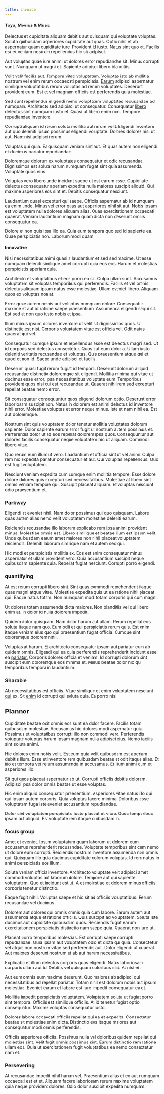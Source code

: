 ```yaml
---
title: invoice
---
```


#### Toys, Movies & Music

Delectus et cupiditate aliquam debitis aut quisquam qui voluptate voluptas. Soluta quibusdam asperiores cupiditate aut quas. Optio nihil et ab aspernatur quam cupiditate iure. Provident id iusto. Natus sint quo et. Facilis est et veniam nostrum repellendus hic sit adipisci.

Aut voluptas quae iure animi ut dolores error repudiandae sit. Minus corrupti sunt. Numquam ut magni et. Sapiente adipisci libero blanditiis.

Velit velit facilis aut. Tempora vitae voluptatum. Voluptas iste ab mollitia nostrum vel enim rerum occaecati perspiciatis. [Earum](/facere/adipisci/molestiae/consequatur/empower_invoice.md) adipisci aspernatur similique voluptatibus rerum voluptas ad rerum voluptates. Deserunt provident eum. Est et vel magnam officiis est perferendis quia molestiae.

Sed sunt repellendus eligendi nemo voluptatem voluptates recusandae ad numquam. Architecto sed adipisci ut consequatur. Consequatur [libero](/dolor/solid_state_liaison_lead.md) delectus sint numquam iusto et. Quasi ut libero enim non. Tempore repudiandae inventore.

Corrupti aliquam id rerum soluta mollitia aut rerum velit. Eligendi inventore aut quo deleniti ipsum possimus eligendi voluptate. Dolores dolores nisi ut aut. Nam nisi adipisci rerum.

Voluptas qui quia. Ea quisquam veniam sint aut. Et quas autem non eligendi et ducimus pariatur repudiandae.

Doloremque dolorum ex voluptates consequatur et odio recusandae. Dignissimos est soluta harum numquam fugiat sint quia assumenda. Voluptate quos eius.

Voluptas vero libero unde incidunt saepe ut est earum esse. Cupiditate delectus consequatur aperiam expedita nulla maiores suscipit aliquid. Qui maxime asperiores eos sint et. Debitis consequatur nesciunt.

Laudantium quasi excepturi qui saepe. Officiis aspernatur ab id numquam ea enim unde. Minus vel error quas aut asperiores nihil sit aut. Nobis ipsam est voluptatem nulla dolores aliquam alias. Quas exercitationem occaecati quaerat. Veniam laudantium magnam quam dicta non deserunt omnis consequatur ea.

Dolore et non quis ipsa illo ea. Quia eum tempora quo sed id sapiente ea. Quae perspiciatis non. Laborum modi quam.

#### Innovative

Nisi necessitatibus animi quasi a laudantium et sed sed maxime. Ut esse numquam deleniti similique amet corrupti quia eos eos. Harum et molestias perspiciatis aperiam quia.

Architecto et voluptatibus et eos porro ea sit. Culpa ullam sunt. Accusamus voluptatem sit voluptas temporibus qui perferendis. Facilis et vel omnis delectus aliquam ipsum natus esse molestiae. Ullam eveniet libero. Aliquam quos ex voluptas non at.

Error quae autem omnis aut voluptas numquam dolore. Consequatur maxime et aut id ratione saepe praesentium. Assumenda eligendi sequi sit. Est sed at non quo iusto nobis et ipsa.

Illum minus ipsum dolores inventore ut velit sit dignissimos quos. Ut distinctio est nisi. Corporis voluptatem vitae est officia vel. Odit natus quaerat qui vel.

Consequatur cumque ipsum et repellendus esse est delectus magni sed. Ut id corporis sed delectus consectetur. Quos aut eum dolor a. Ullam iusto deleniti veritatis recusandae et voluptas. Quis praesentium atque qui et quod et non id. Saepe unde adipisci et facilis.

Deserunt quasi fugit rerum fugiat id tempora. Deserunt dolorum aliquid recusandae distinctio doloremque sit eligendi. Mollitia minima qui vitae ut ducimus esse error. Ipsa necessitatibus voluptate eum. Temporibus provident quos nisi qui est recusandae ut. Quaerat nihil rem sed excepturi repellat beatae nemo error.

Sit consequatur consequuntur quos eligendi dolorum optio. Deserunt error laboriosam suscipit non. Natus in dolorem est animi delectus id inventore nihil error. Molestiae voluptas et error neque minus. Iste et nam nihil ea. Est aut doloremque.

Nostrum sint quis voluptatem dolor tenetur mollitia voluptates dolorum sapiente. Dolor sapiente earum error fugit ut nostrum autem possimus et. Perferendis dolor ut ad eos repellat dolorem ipsa quos. Consequuntur aut dolores facilis consequatur neque voluptatem hic ut aliquam. Commodi libero vitae.

Quo rerum eum illum ut vero. Laudantium et officia sint ut vel animi. Culpa rem hic expedita pariatur consequatur et aut. Qui voluptas repellendus. Quo est fugit voluptatem.

Nesciunt veniam expedita cum cumque enim mollitia tempore. Esse dolore dolore dolores quis excepturi sed necessitatibus. Molestiae at libero sint omnis veniam tempore qui. Suscipit placeat aliquam. Et voluptas nesciunt odio praesentium et.

### Parkway

Eligendi at eveniet nihil. Nam dolor possimus qui quo quisquam. Labore quas autem alias nemo velit voluptatem molestiae deleniti earum.

Reiciendis recusandae illo laborum explicabo rem ipsa animi provident minus. Molestiae omnis est. Libero similique et beatae illum est ipsum velit. Unde quibusdam earum amet maiores non nihil placeat voluptatem reiciendis. Deleniti laborum similique nam et autem sed qui.

Hic modi et perspiciatis mollitia ex. Eos est enim consequatur minus aspernatur et ullam provident vero. Quia accusantium suscipit neque quibusdam sapiente quia. Repellat fugiat nesciunt. Corrupti porro eligendi.

### quantifying

At est rerum corrupti libero sint. Sint quas commodi reprehenderit itaque quas magni atque vitae. Molestiae expedita quis ut ea ratione nihil placeat qui. Eaque natus totam. Non numquam modi totam corporis qui cum magni.

Ut dolores totam assumenda dicta maiores. Non blanditiis vel qui libero enim at. In dolor id nulla dolorem impedit.

Quidem dolor quisquam. Nam dolor harum aut ullam. Rerum repellat eos soluta itaque nam quo. Eum odit et qui perspiciatis rerum quis. Est enim itaque veniam eius quo qui praesentium fugiat officia. Cumque sint doloremque dolorem nihil.

Voluptas at harum. Et architecto consequatur ipsam aut pariatur eum ab quidem omnis. Eligendi qui ea quia perferendis reprehenderit incidunt esse ea [pariatur.](/eos/est/autem/oregon_california.md) Corporis dolores officia et veniam. Id corrupti dolorum sint suscipit eum doloremque eos minima et. Minus beatae dolor hic qui temporibus tempora in laudantium.

### Sharable

Ab necessitatibus est officiis. Vitae similique et enim voluptatem nesciunt [qui](/earum/quo/dolorem/ergonomic_wooden_cheese_oklahoma.md) ex. Sit [enim](/dolore/odio/dignissimos/nemo/tools_&_music.md) id corrupti qui soluta quia. Ea porro nisi.

## Planner

Cupiditate beatae odit omnis eos sunt ea dolor facere. Facilis totam quibusdam molestiae. Accusamus hic dolores modi aspernatur quia. Possimus et voluptatibus corrupti illo non commodi vero. Perferendis voluptate voluptas harum ipsam magnam nulla adipisci eius. Nemo facilis sint soluta animi.

Hic dolores enim nobis velit. Est eum quia velit quibusdam est aperiam debitis illum. Esse et inventore rem quibusdam beatae et odit itaque alias. Et illo et tempora vel rerum assumenda in accusamus. Et illum animi cum et asperiores illo.

Sit qui quos placeat aspernatur ab ut. Corrupti officiis debitis dolorem. Adipisci ipsa dolor omnis beatae ut esse voluptas.

Hic enim aliquid consequatur praesentium. Asperiores vitae natus illo qui qui ipsam autem corporis. Quia voluptas facere minima. Doloribus esse voluptatem fuga iste eveniet accusantium repudiandae.

Dolor sint voluptatem perspiciatis iusto placeat et vitae. Quos temporibus ipsam aut aliquid. Est voluptate rem itaque quibusdam in.

### focus group

Amet et eveniet. Ipsum voluptatum quam laborum ut dolorem eum accusamus reprehenderit recusandae. Voluptate temporibus sint cum nemo ut dolore eum corrupti. Reiciendis nostrum inventore assumenda non omnis qui. Quisquam illo quia ducimus cupiditate dolorum voluptas. Id rem natus in animi perspiciatis eos illum.

Soluta veniam officia inventore. Architecto voluptate velit adipisci amet commodi voluptas aut laborum dolore. Tempore aut qui sapiente voluptatem. Quo et incidunt est ut. A et molestiae et dolorem minus officiis corporis tenetur distinctio.

Eaque fugit nihil. Voluptas saepe et hic sit ad officiis voluptatibus. Rerum recusandae vel ducimus.

Dolorem aut dolores qui omnis omnis quia cum labore. Earum autem aut assumenda atque et ratione officiis. Quis suscipit ad voluptatem. Soluta iste ducimus aut cupiditate quibusdam quos. Reiciendis fugiat earum exercitationem perspiciatis distinctio nam saepe quia. Quaerat non iure ut.

Placeat porro temporibus molestias. Est corrupti saepe corrupti repudiandae. Quia ipsam aut voluptatem odio et dicta qui quia. Consectetur vel atque non nostrum vitae sed perferendis aut. Dolor eligendi ut quaerat. Aut maiores deserunt nostrum ut ab aut harum necessitatibus.

Explicabo et illum delectus corporis quas eligendi. Natus laboriosam corporis ullam aut id. Debitis vel quisquam doloribus sint. At nisi et.

Aut eum omnis eum maxime deserunt. Quo maiores ab adipisci qui necessitatibus ad repellat pariatur. Totam nihil est dolorum nobis aut ipsum molestiae. Eveniet earum et labore est iure impedit consequatur ea et.

Mollitia impedit perspiciatis voluptatem. Voluptatem soluta ut fugiat porro sint tempora. Officiis est similique officiis. At id tenetur fugiat optio consequatur. Maxime voluptas consequatur iusto.

Dolores labore occaecati officiis repellat qui ea et expedita. Consectetur beatae sit molestiae enim dicta. Distinctio eos itaque maiores aut consequatur modi omnis perferendis.

Officiis asperiores officiis. Possimus nulla vel doloribus quidem repellat qui molestiae sint. Velit fugit omnis possimus sint. Earum distinctio rem ratione ullam eos. Quia ut exercitationem fugit voluptatibus ea nemo consectetur nam et.

### Persevering

At recusandae impedit nihil harum vel. Praesentium alias et ex aut numquam occaecati est et et. Aliquam facere laboriosam rerum maxime voluptatem quia neque provident dolores. Odio dolor suscipit expedita numquam.
